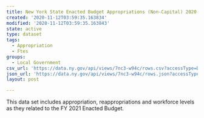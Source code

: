 ```yaml
---
title: New York State Enacted Budget Appropriations (Non-Capital) 2020-21
created: '2020-11-12T03:59:35.163834'
modified: '2020-11-12T03:59:35.163843'
state: active
type: dataset
tags:
  - Appropriation
  - Ftes
groups:
  - Local Government
csv_url: 'https://data.ny.gov/api/views/7nc3-w94c/rows.csv?accessType=DOWNLOAD'
json_url: 'https://data.ny.gov/api/views/7nc3-w94c/rows.json?accessType=DOWNLOAD'
layout: post

---
```

This data set includes appropriation, reappropriations and workforce levels as they related to the FY 2021 Enacted Budget.
